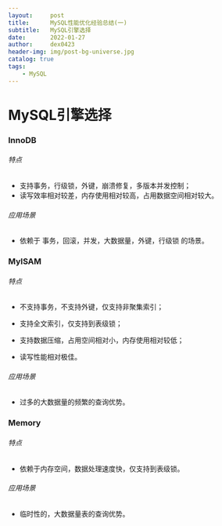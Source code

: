 ```yaml
---
layout:     post
title:      MySQL性能优化经验总结(一)
subtitle:   MySQL引擎选择
date:       2022-01-27
author:     dex0423
header-img: img/post-bg-universe.jpg
catalog: true
tags:
    - MySQL
---
```



# MySQL引擎选择

### InnoDB

###### 特点

* 支持事务，行级锁，外键，崩溃修复，多版本并发控制；
* 读写效率相对较差，内存使用相对较高，占用数据空间相对较大。

###### 应用场景

* 依赖于 事务，回滚，并发，大数据量，外键，行级锁 的场景。

### MyISAM

###### 特点

* 不支持事务，不支持外键，仅支持非聚集索引；

* 支持全文索引，仅支持到表级锁；

* 支持数据压缩，占用空间相对小，内存使用相对较低；

* 读写性能相对极佳。

###### 应用场景

* 过多的大数据量的频繁的查询优势。

### Memory

###### 特点

* 依赖于内存空间，数据处理速度快，仅支持到表级锁。

###### 应用场景

* 临时性的，大数据量表的查询优势。
